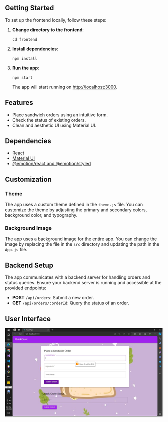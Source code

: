 ## Getting Started

To set up the frontend locally, follow these steps:

1. **Change directory to the frontend**:
    ```shell
    cd frontend
    ```

2. **Install dependencies**:
    ```shell
    npm install
    ```

3. **Run the app**:
    ```shell
    npm start
    ```

    The app will start running on [http://localhost:3000](http://localhost:3000).

## Features

- Place sandwich orders using an intuitive form.
- Check the status of existing orders.
- Clean and aesthetic UI using Material UI.

## Dependencies

- [React](https://reactjs.org/)
- [Material UI](https://mui.com/)
- [@emotion/react and @emotion/styled](https://emotion.sh/docs/introduction)

## Customization

### Theme

The app uses a custom theme defined in the `theme.js` file. You can customize the theme by adjusting the primary and secondary colors, background color, and typography.

### Background Image

The app uses a background image for the entire app. You can change the image by replacing the file in the `src` directory and updating the path in the `App.js` file.

## Backend Setup

The app communicates with a backend server for handling orders and status queries. Ensure your backend server is running and accessible at the provided endpoints:

- **POST** `/api/orders`: Submit a new order.
- **GET** `/api/orders/:orderId`: Query the status of an order.

## User Interface

![Alt text](./userinterface.jpg)



